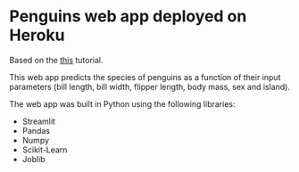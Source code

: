 # Penguins web app deployed on Heroku 
Based on the [this](https://youtu.be/zK4Ch6e1zq8) tutorial.

This web app predicts the species of penguins as a function of their input parameters (bill length, bill width, flipper length, body mass, sex and island).

The web app was built in Python using the following libraries:

<ul>
<li> Streamlit </li>
<li> Pandas </li>
<li> Numpy </li>
<li> Scikit-Learn </li>
<li> Joblib </li>
</ul>
